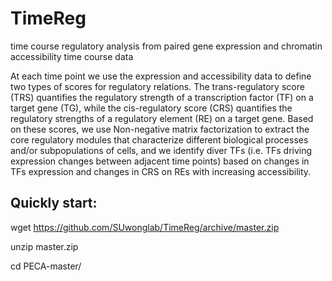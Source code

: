 # TimeReg
time course regulatory analysis from paired gene expression and chromatin accessibility time course data 

At each time point we use the expression and accessibility data to define two types of scores for regulatory relations. 
The trans-regulatory score (TRS) quantifies the regulatory strength of a transcription factor (TF) on a target gene (TG), 
while the cis-regulatory score (CRS) quantifies the regulatory strengths of a regulatory element (RE) on a target gene. 
Based on these scores, we use Non-negative matrix factorization to extract the core regulatory modules that characterize different 
biological processes and/or subpopulations of cells, and we identify diver TFs (i.e. TFs driving expression changes between adjacent
time points) based on changes in TFs expression and changes in CRS on REs with increasing accessibility.

## Quickly start:

wget https://github.com/SUwonglab/TimeReg/archive/master.zip

unzip master.zip

cd PECA-master/

